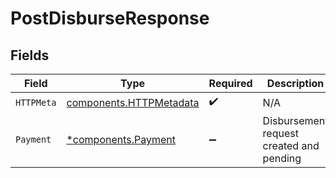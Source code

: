 # PostDisburseResponse


## Fields

| Field                                                              | Type                                                               | Required                                                           | Description                                                        |
| ------------------------------------------------------------------ | ------------------------------------------------------------------ | ------------------------------------------------------------------ | ------------------------------------------------------------------ |
| `HTTPMeta`                                                         | [components.HTTPMetadata](../../models/components/httpmetadata.md) | :heavy_check_mark:                                                 | N/A                                                                |
| `Payment`                                                          | [*components.Payment](../../models/components/payment.md)          | :heavy_minus_sign:                                                 | Disbursement request created and pending                           |